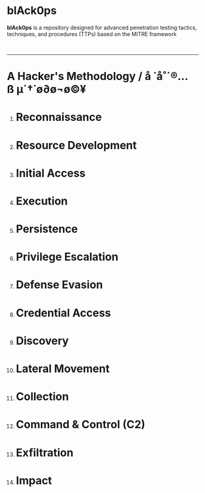# blAck0ps
**blAck0ps** is a repository designed for advanced penetration testing tactics, techniques, and procedures (TTPs) based on the MITRE framework

<br>
<hr>

# A Hacker's Methodology / å ˙å˚´®…ß µ´†˙ø∂ø¬ø©¥
1. # Reconnaissance
2. # Resource Development
3. # Initial Access
4. # Execution
5. # Persistence
6. # Privilege Escalation
7. # Defense Evasion
8. # Credential Access
9. # Discovery
10. # Lateral Movement
11. # Collection
12. # Command & Control (C2)
13. # Exfiltration
14. # Impact